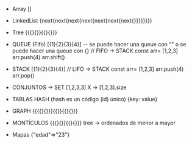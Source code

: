 

- Array
[]

- LinkedList
{next{next{next{next{next{next{next{}}}}}}}}

- Tree
{{{}{}}{{}{}}}

- QUEUE (Fifo)
[{1}{2}{3}{4}] -- se puede hacer una queue con ""  o se puede hacer una queue con {}
// FIFO -> STACK
const arr= [1,2,3]
arr.push(4)
arr.shift()

- STACK
[{1}{2}{3}{4}] 
// LIFO -> STACK
const arr= [1,2,3]
arr.push(4)
arr.pop()

- CONJUNTOS -> SET
[1,2,3,3] X ->  [1,2,3].size

- TABLAS HASH (hash es un código (id) único)
{key: value}

- GRAPH
{{{{}{}}}{{}}{{}{}}}

- MONTÍCULOS
{{{}{}}{{}{}}} tree ->  ordenados de menor a mayor

- Mapas
{"edad"=>"23"}
